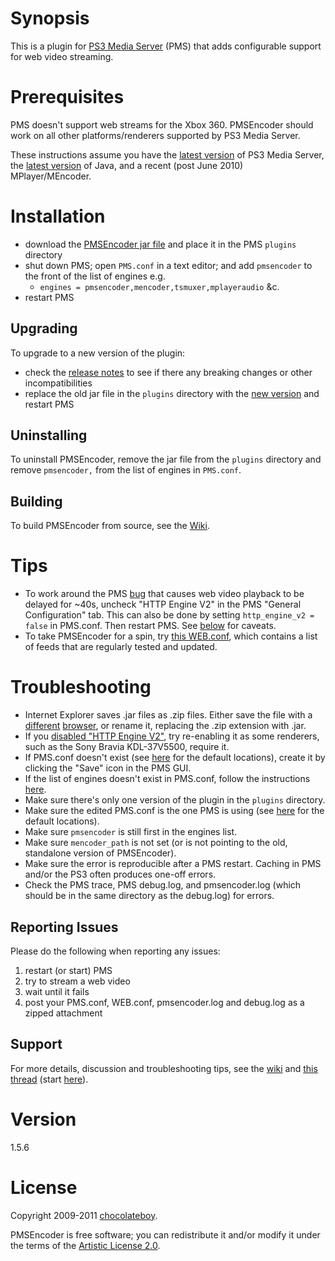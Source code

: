 # Synopsis <a name="Synopsis"></a>

This is a plugin for [PS3 Media Server](http://code.google.com/p/ps3mediaserver/) (PMS) that adds configurable support for web video streaming.

# Prerequisites <a name="Prerequisites"></a>

PMS doesn't support web streams for the Xbox 360. PMSEncoder should work on all other platforms/renderers supported by PS3 Media Server.

These instructions assume you have the [latest version](http://www.ps3mediaserver.org/forum/viewtopic.php?f=6&t=3507&start=80#p36904) of PS3 Media Server, the [latest version](http://www.java.com/en/download/index.jsp) of Java, and a recent (post June 2010) MPlayer/MEncoder.

# Installation <a name="Install"></a>

* download the [PMSEncoder jar file](http://github.com/downloads/chocolateboy/pmsencoder/pmsencoder-1.5.6.jar) and place it in the PMS `plugins` directory
* shut down PMS; open `PMS.conf` in a text editor; and add `pmsencoder` to the front of the list of engines e.g.
  * `engines = pmsencoder,mencoder,tsmuxer,mplayeraudio` &c.
* restart PMS

## Upgrading <a name="Upgrade"></a>

To upgrade to a new version of the plugin:

* check the [release notes](https://github.com/chocolateboy/pmsencoder/wiki/Release-Notes) to see if there any breaking changes or other incompatibilities
* replace the old jar file in the `plugins` directory with the [new version](http://github.com/downloads/chocolateboy/pmsencoder/pmsencoder-1.5.6.jar) and restart PMS

## Uninstalling <a name="Uninstall"></a>

To uninstall PMSEncoder, remove the jar file from the `plugins` directory and remove `pmsencoder,` from the list of engines in
`PMS.conf`.

## Building <a name="Build"></a>

To build PMSEncoder from source, see the [Wiki](https://github.com/chocolateboy/pmsencoder/wiki/Development).

# Tips <a name="Tips"></a>

* To work around the PMS [bug](http://code.google.com/p/ps3mediaserver/issues/detail?id=759) that causes web video playback to be delayed for ~40s, uncheck "HTTP Engine V2" in the PMS "General Configuration" tab. This can also be done by setting `http_engine_v2 = false` in PMS.conf. Then restart PMS. See [below](#HTTPEngine) for caveats.
* To take PMSEncoder for a spin, try [this WEB.conf](http://github.com/chocolateboy/pmsencoder/raw/master/misc/conf/WEB.conf), which contains a list of feeds that are regularly tested and updated.

# Troubleshooting <a name="Troubleshooting"></a>

* Internet Explorer saves .jar files as .zip files. Either save the file with a [different](http://www.mozilla.com/firefox/) [browser](http://www.google.com/chrome), or rename it, replacing the .zip extension with .jar.
* <a name="HTTPEngine"></a>If you [disabled "HTTP Engine V2"](#Tips), try re-enabling it as some renderers, such as the Sony Bravia KDL-37V5500, require it.
* If PMS.conf doesn't exist (see [here](http://ps3mediaserver.org/forum/viewtopic.php?f=6&t=3507&p=32731#p32731) for the default locations), create it by clicking the "Save" icon in the PMS GUI.
* If the list of engines doesn't exist in PMS.conf, follow the instructions [here](http://ps3mediaserver.org/forum/viewtopic.php?f=6&t=7435&p=34674#p34674).
* Make sure there's only one version of the plugin in the `plugins` directory.
* Make sure the edited PMS.conf is the one PMS is using (see [here](http://www.ps3mediaserver.org/forum/viewtopic.php?f=6&t=3507&p=32731#p32731) for the default locations).
* Make sure `pmsencoder` is still first in the engines list.
* Make sure `mencoder_path` is not set (or is not pointing to the old, standalone version of PMSEncoder).
* Make sure the error is reproducible after a PMS restart. Caching in PMS and/or the PS3 often produces one-off errors.
* Check the PMS trace, PMS debug.log, and pmsencoder.log (which should be in the same directory as the debug.log) for
  errors.

## Reporting Issues <a name="Help"></a>

Please do the following when reporting any issues:

1. restart (or start) PMS
2. try to stream a web video
3. wait until it fails
4. post your PMS.conf, WEB.conf, pmsencoder.log and debug.log as a zipped attachment

## Support <a name="Support"></a>

For more details, discussion and troubleshooting tips, see the [wiki](http://wiki.github.com/chocolateboy/pmsencoder/) and [this thread](http://ps3mediaserver.org/forum/viewtopic.php?f=6&t=8776) (start [here](http://ps3mediaserver.org/forum/viewtopic.php?f=6&t=8776#p22479)).

# Version <a name="Version"></a>

1.5.6

# License <a name="License"></a>

Copyright 2009-2011 [chocolateboy](mailto:chocolate@cpan.org).

PMSEncoder is free software; you can redistribute it and/or modify it under the terms of the [Artistic License 2.0](http://www.opensource.org/licenses/artistic-license-2.0.php).
